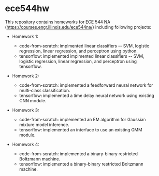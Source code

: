 # ece544hw

This repository contains homeworks for ECE 544 NA (https://courses.engr.illinois.edu/ece544na/) including following projects:

- Homework 1:
  - code-from-scratch: implmented linear classifiers -- SVM, logistic regression, linear regression, and perceptron using python.
  - tensorflow: implemented implmented linear classifiers -- SVM, logistic regression, linear regression, and perceptron using tensorflow.
  
- Homework 2:
  - code-from-scratch: implemented a feedforward neural network for multi-class classification.
  - tensorflow: implemented a time delay neural network using existing CNN module.
 
- Homework 3:
  - code-from-scratch: implemented an EM algorithm for Gaussian mixture model inference.
  - tensorflow: implemented an interface to use an existing GMM module.
 
- Homework 4:
  - code-from-scratch: implemented a binary-binary restricted Boltzmann machine.
  - tensorflow: implemented a binary-binary restricted Boltzmann machine.
